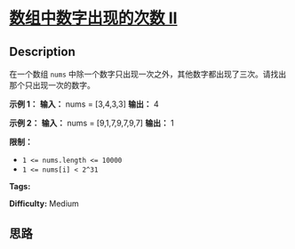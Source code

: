 # [数组中数字出现的次数 II][title]

## Description

在一个数组 `nums` 中除一个数字只出现一次之外，其他数字都出现了三次。请找出那个只出现一次的数字。



**示例 1：**
            **输入：** nums = [3,4,3,3]    **输出：** 4    

**示例 2：**
            **输入：** nums = [9,1,7,9,7,9,7]    **输出：** 1



**限制：**

  * `1 <= nums.length <= 10000`
  * `1 <= nums[i] < 2^31`




**Tags:** 

**Difficulty:** Medium

## 思路

[title]: https://leetcode-cn.com/problems/shu-zu-zhong-shu-zi-chu-xian-de-ci-shu-ii-lcof
